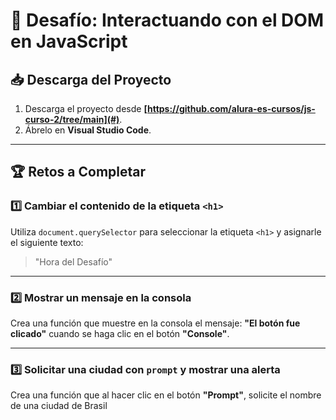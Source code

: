 # 🚀 Desafío: Interactuando con el DOM en JavaScript

## 📥 Descarga del Proyecto

1. Descarga el proyecto desde **[https://github.com/alura-es-cursos/js-curso-2/tree/main](#)**.
2. Ábrelo en **Visual Studio Code**.

---

## 🏆 Retos a Completar

### 1️⃣ Cambiar el contenido de la etiqueta `<h1>`
Utiliza `document.querySelector` para seleccionar la etiqueta `<h1>` y asignarle el siguiente texto:

> "Hora del Desafío"

---

### 2️⃣ Mostrar un mensaje en la consola
Crea una función que muestre en la consola el mensaje: **"El botón fue clicado"** cuando se haga clic en el botón **"Console"**.

---

### 3️⃣ Solicitar una ciudad con `prompt` y mostrar una alerta
Crea una función que al hacer clic en el botón **"Prompt"**, solicite el nombre de una ciudad de Brasil
